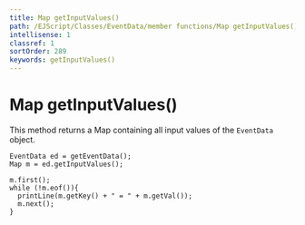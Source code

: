 ```yaml
---
title: Map getInputValues()
path: /EJScript/Classes/EventData/member functions/Map getInputValues()
intellisense: 1
classref: 1
sortOrder: 289
keywords: getInputValues()
---
```


# Map getInputValues()

This method returns a Map containing all input values of the `EventData` object.

```crmscript
EventData ed = getEventData();
Map m = ed.getInputValues();

m.first();
while (!m.eof()){
  printLine(m.getKey() + " = " + m.getVal());
  m.next();
}
```
